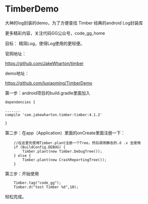 # TimberDemo
大神的log封装的demo，为了方便查找
Timber 经典的android Log封装库

更多精彩内容，关注代码GG公众号，code_gg_home


目标：
精简Log，使得Log使用的更轻便。


官网地址：

https://github.com/JakeWharton/timber

demo地址：

https://github.com/luxiaoming/TimberDemo

第一步：android项目的build.gradle里面加入


    
    
    dependencies {
    
    .......
    compile 'com.jakewharton.timber:timber:4.1.2'
    
    }
    

第二步：在app（Application）里面的onCreate里面注册一下：

        //在这里先使用Timber.plant注册一个Tree，然后调用静态的.d .v 去使用
        if (BuildConfig.DEBUG) {
            Timber.plant(new Timber.DebugTree());
        } else {
            Timber.plant(new CrashReportingTree());
        }


第三步：开始使用

   		Timber.tag("code_gg");
        Timber.d("test Timber %d",10);


轻松完成。
